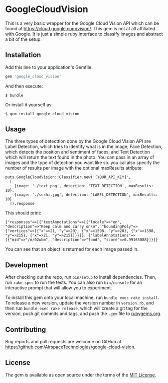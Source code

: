 # GoogleCloudVision

This is a very basic wrapper for the Google Cloud Vision API which can be found at https://cloud.google.com/vision/. This gem is not at all affiliated with Google. It is just a simple ruby interface to classify images and abstract a bit of the setup.

## Installation

Add this line to your application's Gemfile:

```ruby
gem 'google_cloud_vision'
```

And then execute:

    $ bundle

Or install it yourself as:

    $ gem install google_cloud_vision

## Usage
The three types of detecttion done by the Google Cloud Vision API are Label Detection, which tries to identify what is in the image, Face Detection, which detects the position and sentiment of faces, and Text Detection which will return the text found in the photo. You can pass in an array of images and the type of detection you want like so. you cal also specify the number of results per image with the optional maxResults atribute:

```
puts GoogleCloudVision::Classifier.new('[YOUR_API_KEY]',
  [
    {image: './text.png', detection: 'TEXT_DETECTION', maxResults: 10},
    {image: './sushi.jpg', detection: 'LABEL_DETECTION', maxResults: 10}
  ]).response
```

This should print:

```
{"responses"=>[{"textAnnotations"=>[{"locale"=>"en", "description"=>"Keep calm and carry on\n", "boundingPoly"=>{"vertices"=>[{"x"=>21, "y"=>20}, {"x"=>1598, "y"=>20}, {"x"=>1598, "y"=>215}, {"x"=>21, "y"=>215}]}}]}, {"labelAnnotations"=>[{"mid"=>"/m/02wbm", "description"=>"food", "score"=>0.99165088}]}]}
```
You can see that an object is returned for each image passed in.
## Development

After checking out the repo, run `bin/setup` to install dependencies. Then, run `rake spec` to run the tests. You can also run `bin/console` for an interactive prompt that will allow you to experiment.

To install this gem onto your local machine, run `bundle exec rake install`. To release a new version, update the version number in `version.rb`, and then run `bundle exec rake release`, which will create a git tag for the version, push git commits and tags, and push the `.gem` file to [rubygems.org](https://rubygems.org).

## Contributing

Bug reports and pull requests are welcome on GitHub at https://github.com/AirspaceTechnologies/google-cloud-vision.


## License

The gem is available as open source under the terms of the [MIT License](http://opensource.org/licenses/MIT).

